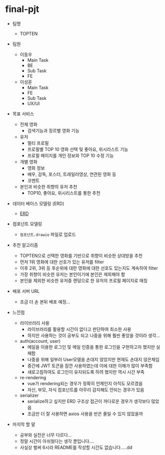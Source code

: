 # final-pjt

- 팀명

  - TOPTEN

- 팀원

  - 이동우
    - Main Task
    - BE
    - Sub Task
    - FE
  - 이성훈
    - Main Task
    - FE
    - Sub Task
    - UX/UI

- 목표 서비스

  - 전체 영화
    - 검색기능과 장르별 영화 기능
  - 유저
    - 멀티 프로필
    - 프로필별 TOP 10 영화 선택 및 좋아요, 위시리스트 기능
    - 프로필 페이지를 개인 정보와 TOP 10 수정 기능
  - 개별 영화
    - 영화 정보
    - 배우, 감독, 포스터, 트레일러영상, 연관된 영화 등
    - 코멘트
  - 본인과 비슷한 취향의 유저 추천
    - TOP10, 좋아요, 위시리스트를 통한 추천

- 데이터 베이스 모델링 (ERD)

  - [ERD](https://www.erdcloud.com/d/uSc6zDDhNZKH9s55v)

- 컴포넌트 모델링

  - `컴포넌트.drawio` 파일로 업로드

- 추천 알고리즘

  - TOPTEN으로 선택한 영화를 기반으로 취향이 비슷한 상대방을 추천
  - 먼저 1위 영화에 대한 선호가 있는 유저를 filter
  - 이후 2위, 3위 등 후순위에 대한 영화에 대한 선호도 있는지도 계속하여 filter
  - 가장 취향이 비슷한 유저는 본인이기에 본인은 제외해야 함
  - 본인을 제외한 비슷한 유저중 랜덩으로 한 유저의 프로필 페이지로 매칭

- 배포 서버 URL

  - 조금 더 손 본뒤 배포 예정...

- 느낀점

  - 라이브러리 사용
    - 라이브러리를 활용할 시간이 없다고 판단하여 최소한 사용
    - 하지만 사용하는 것이 공부도 되고 나중을 위해 훨씬 좋았을 것이라 생각...
  - auth(account, user)
    - 메일을 이용한 로그인 및 메일 인증을 통한 로그인을 구현하고자 했지만 실패함
    - 나중을 위해 일부러 User모델을 손대지 않았지만 현재도 손대지 않은채임
    - 중간에 JWT 토큰을 잠깐 사용하였는데 이에 대한 이해가 많이 부족함
    - 새로고침하여도 로그인이 유지되도록 하려 했지만 역시 시간 부족
  - re-rendering
    - vue가 rendering되는 경우가 정확히 언제인지 아직도 모르겠음
    - 자신, 부모, 자식 컴포넌트를 아무리 감지해도 안되는 경우가 있음
  - serializer
    - serialize하고 싶지만 ERD 구조상 접근이 까다로운 경우가 생각보다 많았음
    - 조금만 더 잘 사용하면 axios 사용을 반은 줄일 수 있지 않았을까

- 마지막 할 말
  - 공부와 실전은 너무 다르다...
  - 정말 시간이 아쉬웠다는 생각 뿐입니다....
  - 사실상 벌써 6시라 README를 작성할 시간도 없습니다.....dd
